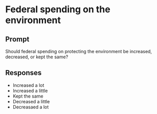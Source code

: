 # Federal spending on the environment

## Prompt
Should federal
spending on protecting the environment be increased,
decreased, or kept the same?

## Responses
- Increased a lot
- Increased a little
- Kept the same
- Decreased a little
- Decreasaed a lot

